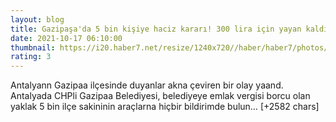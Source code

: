 ```yaml
--- 
layout: blog
title: Gazipaşa'da 5 bin kişiye haciz kararı! 300 lira için yayan kaldılar
date: 2021-10-17 06:10:00
thumbnail: https://i20.haber7.net/resize/1240x720//haber/haber7/photos/2021/41/ilce_haciz_korkusuyla_yasiyor_5_bin_kisiye_haciz_karari_1634451005_7358.jpg
rating: 3
---
```

Antalyann Gazipaa ilçesinde duyanlar akna çeviren bir olay yaand. Antalyada CHPli Gazipaa Belediyesi, belediyeye emlak vergisi borcu olan yaklak 5 bin ilçe sakininin araçlarna hiçbir bildirimde bulun… [+2582 chars]